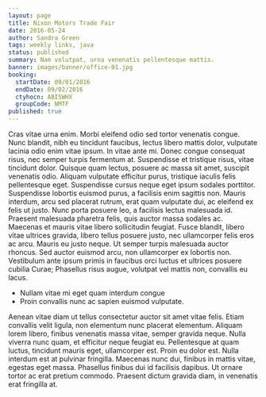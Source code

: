 ```yaml
---
layout: page
title: Nixon Motors Trade Fair
date: 2016-05-24
author: Sandra Green
tags: weekly links, java
status: published
summary: Nam volutpat, urna venenatis pellentesque mattis.
banner: images/banner/office-01.jpg
booking:
  startDate: 09/01/2016
  endDate: 09/02/2016
  ctyhocn: ABISWHX
  groupCode: NMTF
published: true
---
```

Cras vitae urna enim. Morbi eleifend odio sed tortor venenatis congue. Nunc blandit, nibh eu tincidunt faucibus, lectus libero mattis dolor, vulputate lacinia odio enim vitae ipsum. In vitae ante mi. Donec congue consequat risus, nec semper turpis fermentum at. Suspendisse et tristique risus, vitae tincidunt dolor. Quisque quam lectus, posuere ac massa sit amet, suscipit venenatis odio. Aliquam vulputate efficitur purus, tristique iaculis felis pellentesque eget. Suspendisse cursus neque eget ipsum sodales porttitor. Suspendisse lobortis euismod purus, a facilisis enim sagittis non. Mauris interdum, arcu sed placerat rutrum, erat quam vulputate dui, ac eleifend ex felis ut justo. Nunc porta posuere leo, a facilisis lectus malesuada id. Praesent malesuada pharetra felis, quis auctor massa sodales ac.
Maecenas et mauris vitae libero sollicitudin feugiat. Fusce blandit, libero vitae ultrices gravida, libero tellus posuere justo, nec ullamcorper felis eros ac arcu. Mauris eu justo neque. Ut semper turpis malesuada auctor rhoncus. Sed auctor euismod arcu, non ullamcorper ex lobortis non. Vestibulum ante ipsum primis in faucibus orci luctus et ultrices posuere cubilia Curae; Phasellus risus augue, volutpat vel mattis non, convallis eu lacus.

* Nullam vitae mi eget quam interdum congue
* Proin convallis nunc ac sapien euismod vulputate.

Aenean vitae diam ut tellus consectetur auctor sit amet vitae felis. Etiam convallis velit ligula, non elementum nunc placerat elementum. Aliquam lorem libero, finibus venenatis massa vitae, semper gravida neque. Nulla viverra nunc quam, et efficitur neque feugiat eu. Pellentesque at quam luctus, tincidunt mauris eget, ullamcorper est. Proin eu dolor est. Nulla interdum est at pulvinar fringilla. Maecenas nunc dui, finibus in mattis vitae, egestas eget massa. Phasellus finibus dui id facilisis dapibus. Ut ornare tortor ac erat pretium commodo. Praesent dictum gravida diam, in venenatis erat fringilla at.
